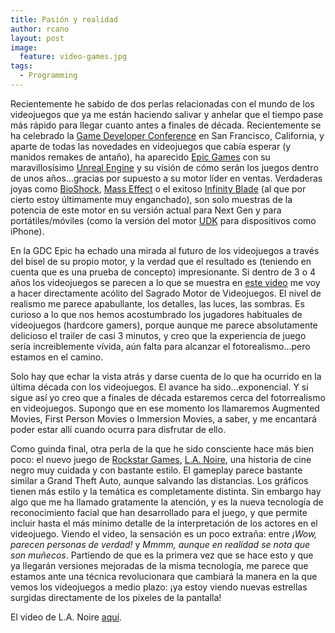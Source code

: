 ```yaml
---
title: Pasión y realidad
author: rcano
layout: post
image:
  feature: video-games.jpg
tags:
  - Programming
---
```


Recientemente he sabido de dos perlas relacionadas con el mundo de los
videojuegos que ya me están haciendo salivar y anhelar que el tiempo pase más
rápido para llegar cuanto antes a finales de década. Recientemente se ha
celebrado la [Game Developer Conference][1] en San Francisco, California, y
aparte de todas las novedades en videojuegos que cabía esperar (y manidos
remakes de antaño), ha aparecido [Epic Games][2] con su maravillosísimo [Unreal
Engine][3] y su visión de cómo serán los juegos dentro de unos
años...gracias por supuesto a su motor líder en ventas. Verdaderas joyas
como [BioShock][4], [Mass Effect][5] o el exitoso [Infinity Blade][6] (al que
por cierto estoy últimamente muy enganchado), son solo muestras de la potencia
de este motor en su versión actual para Next Gen y para portátiles/móviles
(como la versión del motor [UDK][7] para dispositivos como iPhone).

En la GDC Epic ha echado una mirada al futuro de los videojuegos a través del
bisel de su propio motor, y la verdad que el resultado es (teniendo en cuenta
que es una prueba de concepto) impresionante. Si dentro de 3 o 4 años los
videojuegos se parecen a lo que se muestra en [este video][8] me voy a hacer
directamente acólito del Sagrado Motor de Videojuegos. El nivel de realismo me
parece apabullante, los detalles, las luces, las sombras. Es curioso a lo que
nos hemos acostumbrado los jugadores habituales de videojuegos (hardcore
gamers), porque aunque me parece absolutamente delicioso el trailer de casi 3
minutos, y creo que la experiencia de juego sería increiblemente vívida, aún
falta para alcanzar el fotorealismo...pero estamos en el camino.

Solo hay que echar la vista atrás y darse cuenta de lo que ha ocurrido en la
última década con los videojuegos. El avance ha sido&#8230;exponencial. Y si
sigue así yo creo que a finales de década estaremos cerca del fotorrealismo en
videojuegos. Supongo que en ese momento los llamaremos Augmented Movies, First
Person Movies o Immersion Movies, a saber, y me encantará poder estar allí
cuando ocurra para disfrutar de ello.

Como guinda final, otra perla de la que he sido consciente hace más bien poco:
el nuevo juego de [Rockstar Games][9], [L.A. Noire][10], una historia de cine
negro muy cuidada y con bastante estilo. El gameplay parece bastante similar a
Grand Theft Auto, aunque salvando las distancias. Los gráficos tienen más
estilo y la temática es completamente distinta. Sin embargo hay algo que me ha
llamado gratamente la atención, y es la nueva tecnología de reconocimiento
facial que han desarrollado para el juego, y que permite incluir hasta el más
mínimo detalle de la interpretación de los actores en el videojuego. Viendo el
video, la sensación es un poco extraña: entre *¡Wow, parecen personas de
verdad!* y *Mmmm, aunque en realidad se nota que son
muñecos*. Partiendo de que es la primera vez que se hace esto y que ya
llegarán versiones mejoradas de la misma tecnología, me parece que estamos ante
una técnica revolucionara que cambiará la manera en la que vemos los
videojuegos a medio plazo: ¡ya estoy viendo nuevas estrellas surgidas
directamente de los píxeles de la pantalla!

El video de L.A. Noire [aquí][11].

 [1]: http://www.gdconf.com/
 [2]: http://www.epicgames.com/
 [3]: http://www.unrealengine.com/
 [4]: http://www.bioshockgame.com/
 [5]: http://masseffect.bioware.com/
 [6]: http://www.epicgames.com/infinityblade/
 [7]: http://www.udk.com/
 [8]: http://uk.ign.com/videos/2011/03/08/see-the-next-generation-of-video-games-in-action
 [9]: http://www.rockstargames.com/
 [10]: http://www.rockstargames.com/lanoire/
 [11]: http://www.youtube.com/rockstargames#p/a/u/1/q2EG5J05048
